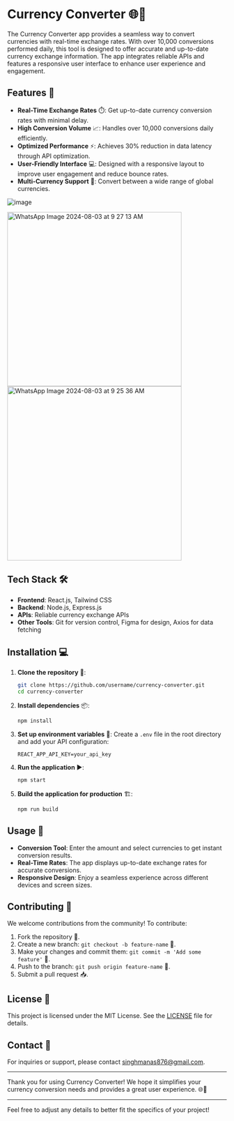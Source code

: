# Currency Converter 🌐💸

The Currency Converter app provides a seamless way to convert currencies with real-time exchange rates. With over 10,000 conversions performed daily, this tool is designed to offer accurate and up-to-date currency exchange information. The app integrates reliable APIs and features a responsive user interface to enhance user experience and engagement.

## Features 🌟

- **Real-Time Exchange Rates** ⏱️: Get up-to-date currency conversion rates with minimal delay.
- **High Conversion Volume** 📈: Handles over 10,000 conversions daily efficiently.
- **Optimized Performance** ⚡: Achieves 30% reduction in data latency through API optimization.
- **User-Friendly Interface** 💻: Designed with a responsive layout to improve user engagement and reduce bounce rates.
- **Multi-Currency Support** 💱: Convert between a wide range of global currencies.

![image](https://github.com/user-attachments/assets/654d4778-5873-45d3-ab90-998af06fc253)

<div style="display: flex; justify-content: space-between; flex-wrap: wrap;">
  <img src="https://github.com/user-attachments/assets/551566db-0ad1-4648-b452-f25ae00c5819" width="400" alt="WhatsApp Image 2024-08-03 at 9 27 13 AM" style="margin-right: 10px;">
  <img src="https://github.com/user-attachments/assets/efb5225f-18ac-47b7-915c-3d5d7623629c" width="400" alt="WhatsApp Image 2024-08-03 at 9 25 36 AM" style="margin-right: 10px;">
</div>




## Tech Stack 🛠️

- **Frontend**: React.js, Tailwind CSS
- **Backend**: Node.js, Express.js
- **APIs**: Reliable currency exchange APIs
- **Other Tools**: Git for version control, Figma for design, Axios for data fetching

## Installation 💻

1. **Clone the repository** 🐙:
   ```bash
   git clone https://github.com/username/currency-converter.git
   cd currency-converter
   ```

2. **Install dependencies** 📦:
   ```bash
   npm install
   ```

3. **Set up environment variables** 🔑:
   Create a `.env` file in the root directory and add your API configuration:
   ```
   REACT_APP_API_KEY=your_api_key
   ```

4. **Run the application** ▶️:
   ```bash
   npm start
   ```

5. **Build the application for production** 🏗️:
   ```bash
   npm run build
   ```

## Usage 🚀

- **Conversion Tool**: Enter the amount and select currencies to get instant conversion results.
- **Real-Time Rates**: The app displays up-to-date exchange rates for accurate conversions.
- **Responsive Design**: Enjoy a seamless experience across different devices and screen sizes.

## Contributing 🤝

We welcome contributions from the community! To contribute:

1. Fork the repository 🍴.
2. Create a new branch: `git checkout -b feature-name` 🌿.
3. Make your changes and commit them: `git commit -m 'Add some feature'` 💬.
4. Push to the branch: `git push origin feature-name` 🚀.
5. Submit a pull request 📥.

## License 📄

This project is licensed under the MIT License. See the [LICENSE](LICENSE) file for details.

## Contact 📧

For inquiries or support, please contact [singhmanas876@gmail.com](mailto:singhmanas876@gmail.com).

---

Thank you for using Currency Converter! We hope it simplifies your currency conversion needs and provides a great user experience. 🌐💸

---

Feel free to adjust any details to better fit the specifics of your project!
